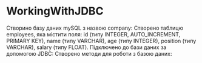 # WorkingWithJDBC

Створино базу даних mySQL з назвою company:
Створено таблицю employees, яка містити поля:
id (типу INTEGER, AUTO_INCREMENT, PRIMARY KEY),
name (типу VARCHAR),
age (типу INTEGER),
position (типу VARCHAR),
salary (типу FLOAT).
Підключено до бази даних за допомогою JDBC:
Створено методи для роботи з базою даних:

